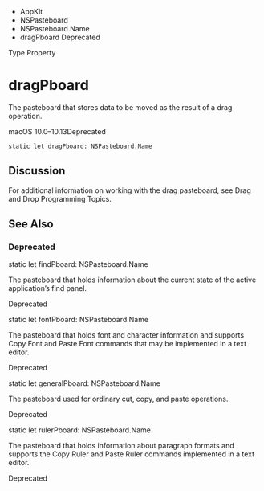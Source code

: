 

- AppKit
- NSPasteboard
- NSPasteboard.Name
-  dragPboard Deprecated

Type Property

# dragPboard

The pasteboard that stores data to be moved as the result of a drag operation.

macOS 10.0–10.13Deprecated

``` source
static let dragPboard: NSPasteboard.Name
```

## Discussion

For additional information on working with the drag pasteboard, see Drag and Drop Programming Topics.

## See Also

### Deprecated

static let findPboard: NSPasteboard.Name

The pasteboard that holds information about the current state of the active application’s find panel.

Deprecated

static let fontPboard: NSPasteboard.Name

The pasteboard that holds font and character information and supports Copy Font and Paste Font commands that may be implemented in a text editor.

Deprecated

static let generalPboard: NSPasteboard.Name

The pasteboard used for ordinary cut, copy, and paste operations.

Deprecated

static let rulerPboard: NSPasteboard.Name

The pasteboard that holds information about paragraph formats and supports the Copy Ruler and Paste Ruler commands implemented in a text editor.

Deprecated

